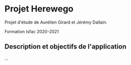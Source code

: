 # Projet Herewego

Projet d'étude de Aurélien Girard et Jérémy Dallain. 

Formation Isfac 2020-2021

## Description et objectifs de l'application

...

